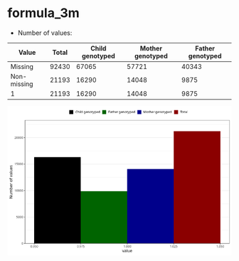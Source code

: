 # formula_3m
- Number of values:

| Value | Total | Child genotyped | Mother genotyped | Father genotyped |
| ----- | ----- | --------------- | ---------------- | ---------------- |
| Missing | 92430 | 67065 | 57721 | 40343 |
| Non-missing | 21193 | 16290 | 14048 | 9875 |
| 1 | 21193 | 16290 | 14048 | 9875 |



![](formula_3m_n.png)



